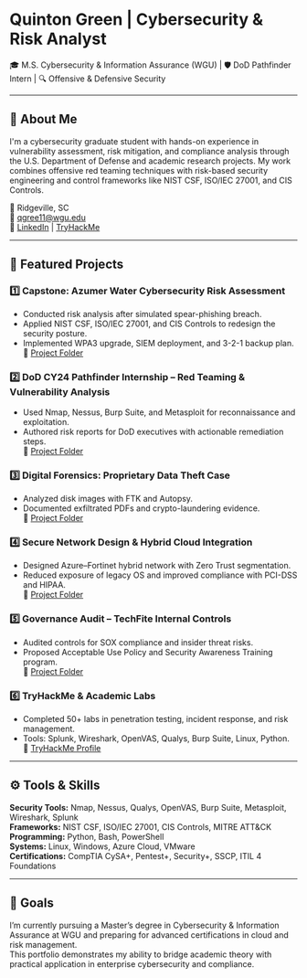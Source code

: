 # Quinton Green | Cybersecurity & Risk Analyst
🎓 M.S. Cybersecurity & Information Assurance (WGU) | 🛡️ DoD Pathfinder Intern | 🔍 Offensive & Defensive Security

---

## 🧠 About Me
I'm a cybersecurity graduate student with hands-on experience in vulnerability assessment, risk mitigation, and compliance analysis through the U.S. Department of Defense and academic research projects. My work combines offensive red teaming techniques with risk-based security engineering and control frameworks like NIST CSF, ISO/IEC 27001, and CIS Controls.

📍 Ridgeville, SC  
📧 qgree11@wgu.edu  
🔗 [LinkedIn](https://linkedin.com/in/qgreen) | [TryHackMe](https://tryhackme.com/p/qgree11)

---

## 🧩 Featured Projects

### 1️⃣ Capstone: Azumer Water Cybersecurity Risk Assessment
- Conducted risk analysis after simulated spear-phishing breach.  
- Applied NIST CSF, ISO/IEC 27001, and CIS Controls to redesign the security posture.  
- Implemented WPA3 upgrade, SIEM deployment, and 3-2-1 backup plan.  
📄 [Project Folder](./01-Capstone-Azumer-Water-Risk-Assessment)

### 2️⃣ DoD CY24 Pathfinder Internship – Red Teaming & Vulnerability Analysis
- Used Nmap, Nessus, Burp Suite, and Metasploit for reconnaissance and exploitation.  
- Authored risk reports for DoD executives with actionable remediation steps.  
📄 [Project Folder](./02-DoD-Pathfinder-Internship)

### 3️⃣ Digital Forensics: Proprietary Data Theft Case
- Analyzed disk images with FTK and Autopsy.  
- Documented exfiltrated PDFs and crypto-laundering evidence.  
📄 [Project Folder](./03-Digital-Forensics-Investigation)

### 4️⃣ Secure Network Design & Hybrid Cloud Integration
- Designed Azure–Fortinet hybrid network with Zero Trust segmentation.  
- Reduced exposure of legacy OS and improved compliance with PCI-DSS and HIPAA.  
📄 [Project Folder](./04-Secure-Network-Design)

### 5️⃣ Governance Audit – TechFite Internal Controls
- Audited controls for SOX compliance and insider threat risks.  
- Proposed Acceptable Use Policy and Security Awareness Training program.  
📄 [Project Folder](./05-Governance-Audit-TechFite)

### 6️⃣ TryHackMe & Academic Labs
- Completed 50+ labs in penetration testing, incident response, and risk management.  
- Tools: Splunk, Wireshark, OpenVAS, Qualys, Burp Suite, Linux, Python.  
🔗 [TryHackMe Profile](https://tryhackme.com/p/qgree11)

---

## ⚙️ Tools & Skills
**Security Tools:** Nmap, Nessus, Qualys, OpenVAS, Burp Suite, Metasploit, Wireshark, Splunk  
**Frameworks:** NIST CSF, ISO/IEC 27001, CIS Controls, MITRE ATT&CK  
**Programming:** Python, Bash, PowerShell  
**Systems:** Linux, Windows, Azure Cloud, VMware  
**Certifications:** CompTIA CySA+, Pentest+, Security+, SSCP, ITIL 4 Foundations

---

## 📜 Goals
I’m currently pursuing a Master’s degree in Cybersecurity & Information Assurance at WGU and preparing for advanced certifications in cloud and risk management.  
This portfolio demonstrates my ability to bridge academic theory with practical application in enterprise cybersecurity and compliance.
